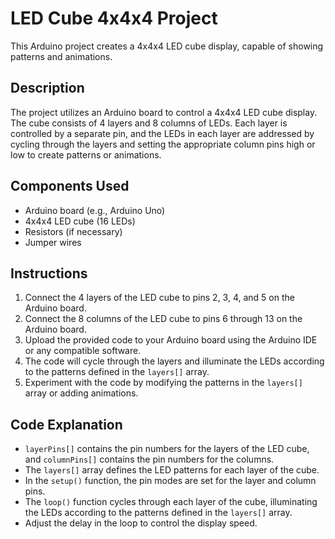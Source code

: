 # LED Cube 4x4x4 Project

This Arduino project creates a 4x4x4 LED cube display, capable of showing patterns and animations.

## Description

The project utilizes an Arduino board to control a 4x4x4 LED cube display. The cube consists of 4 layers and 8 columns of LEDs. Each layer is controlled by a separate pin, and the LEDs in each layer are addressed by cycling through the layers and setting the appropriate column pins high or low to create patterns or animations.

## Components Used

- Arduino board (e.g., Arduino Uno)
- 4x4x4 LED cube (16 LEDs)
- Resistors (if necessary)
- Jumper wires

## Instructions

1. Connect the 4 layers of the LED cube to pins 2, 3, 4, and 5 on the Arduino board.
2. Connect the 8 columns of the LED cube to pins 6 through 13 on the Arduino board.
3. Upload the provided code to your Arduino board using the Arduino IDE or any compatible software.
4. The code will cycle through the layers and illuminate the LEDs according to the patterns defined in the `layers[]` array.
5. Experiment with the code by modifying the patterns in the `layers[]` array or adding animations.

## Code Explanation

- `layerPins[]` contains the pin numbers for the layers of the LED cube, and `columnPins[]` contains the pin numbers for the columns.
- The `layers[]` array defines the LED patterns for each layer of the cube.
- In the `setup()` function, the pin modes are set for the layer and column pins.
- The `loop()` function cycles through each layer of the cube, illuminating the LEDs according to the patterns defined in the `layers[]` array.
- Adjust the delay in the loop to control the display speed.

